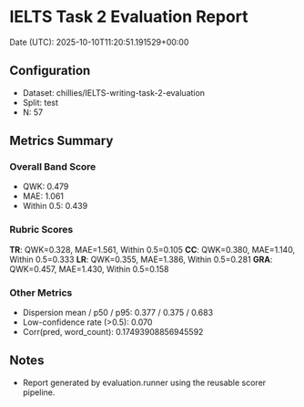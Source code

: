 # IELTS Task 2 Evaluation Report

Date (UTC): 2025-10-10T11:20:51.191529+00:00

## Configuration
- Dataset: chillies/IELTS-writing-task-2-evaluation
- Split: test
- N: 57

## Metrics Summary
### Overall Band Score
- QWK: 0.479
- MAE: 1.061
- Within 0.5: 0.439

### Rubric Scores
**TR**: QWK=0.328, MAE=1.561, Within 0.5=0.105
**CC**: QWK=0.380, MAE=1.140, Within 0.5=0.333
**LR**: QWK=0.355, MAE=1.386, Within 0.5=0.281
**GRA**: QWK=0.457, MAE=1.430, Within 0.5=0.158

### Other Metrics
- Dispersion mean / p50 / p95: 0.377 / 0.375 / 0.683
- Low-confidence rate (>0.5): 0.070
- Corr(pred, word_count): 0.17493908856945592

## Notes
- Report generated by evaluation.runner using the reusable scorer pipeline.